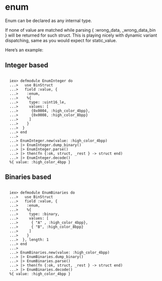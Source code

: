 # enum

Enum can be declared as any internal type.

If none of value are matched while parsing { :wrong_data, _wrong_data_bin } will be returned for such struct.
This is playing nicely with dynamic variant dispatching, same as you would expect for static_value.


Here’s an example:

## Integer based

```

  iex> defmodule EnumInteger do
  ...>   use BinStruct
  ...>   field :value, {
  ...>    :enum,
  ...>    %{
  ...>     type: :uint16_le,
  ...>     values: [
  ...>      {0x0004, :high_color_4bpp},
  ...>      {0x0008, :high_color_8bpp}
  ...>     ]
  ...>    }
  ...>  }
  ...> end
  ...>
  ...> EnumInteger.new(value: :high_color_4bpp)
  ...> |> EnumInteger.dump_binary()
  ...> |> EnumInteger.parse()
  ...> |> then(fn {:ok, struct, _rest } -> struct end)
  ...> |> EnumInteger.decode()
  %{ value: :high_color_4bpp }

```

## Binaries based

```

  iex> defmodule EnumBinaries do
  ...>   use BinStruct
  ...>   field :value, {
  ...>    :enum,
  ...>    %{
  ...>     type: :binary,
  ...>     values: [
  ...>      { "A" , :high_color_4bpp},
  ...>      { "B", :high_color_8bpp}
  ...>     ]
  ...>    }
  ...>  }, length: 1
  ...> end
  ...>
  ...> EnumBinaries.new(value: :high_color_4bpp)
  ...> |> EnumBinaries.dump_binary()
  ...> |> EnumBinaries.parse()
  ...> |> then(fn {:ok, struct, _rest } -> struct end)
  ...> |> EnumBinaries.decode()
  %{ value: :high_color_4bpp }

```
